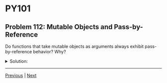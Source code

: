 # PY101
## Problem 112: Mutable Objects and Pass-by-Reference

Do functions that take mutable objects as arguments always exhibit pass-by-reference behavior? Why?

<details>
<summary>Solution:</summary>

Not always. We can pass a mutable object and still decide not to mutate it.

Just because an object *can* be mutated doesn't mean it *will* be mutated. The behavior depends on what the function does with the parameter.

Examples:
```python
# Pass-by-value-like behavior (no mutation):
def read_list(lst):
    total = sum(lst)  # Only reads, doesn't mutate
    return total

my_list = [1, 2, 3]
result = read_list(my_list)
print(my_list)  # [1, 2, 3] - unchanged
```

```python
# Pass-by-reference-like behavior (mutates):
def modify_list(lst):
    lst.append(4)  # Mutates the list

my_list = [1, 2, 3]
modify_list(my_list)
print(my_list)  # [1, 2, 3, 4] - changed!
```

```python
# Reassignment looks like pass-by-value:
def reassign_list(lst):
    lst = [99, 99]  # Creates new list, doesn't mutate original

my_list = [1, 2, 3]
reassign_list(my_list)
print(my_list)  # [1, 2, 3] - unchanged
```

```python
# Can even return a new list without mutating:
def get_doubled(lst):
    return [x * 2 for x in lst]  # Creates new list

my_list = [1, 2, 3]
new_list = get_doubled(my_list)
print(my_list)  # [1, 2, 3] - original unchanged
print(new_list) # [2, 4, 6] - new list
```

**The key point:** Pass-by-reference behavior only occurs when a function *actually mutates* a mutable object. The mere fact that an object is mutable doesn't guarantee mutation will occur.

</details>

---

[Previous](111.md) | [Next](113.md)

